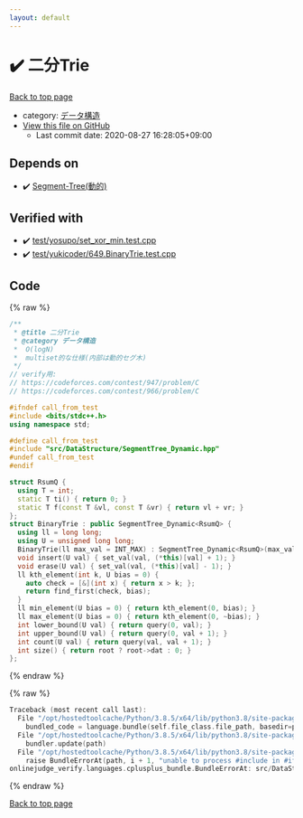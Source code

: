 ```yaml
---
layout: default
---
```


<!-- mathjax config similar to math.stackexchange -->
<script type="text/javascript" async
  src="https://cdnjs.cloudflare.com/ajax/libs/mathjax/2.7.5/MathJax.js?config=TeX-MML-AM_CHTML">
</script>
<script type="text/x-mathjax-config">
  MathJax.Hub.Config({
    TeX: { equationNumbers: { autoNumber: "AMS" }},
    tex2jax: {
      inlineMath: [ ['$','$'] ],
      processEscapes: true
    },
    "HTML-CSS": { matchFontHeight: false },
    displayAlign: "left",
    displayIndent: "2em"
  });
</script>

<script type="text/javascript" src="https://cdnjs.cloudflare.com/ajax/libs/jquery/3.4.1/jquery.min.js"></script>
<script src="https://cdn.jsdelivr.net/npm/jquery-balloon-js@1.1.2/jquery.balloon.min.js" integrity="sha256-ZEYs9VrgAeNuPvs15E39OsyOJaIkXEEt10fzxJ20+2I=" crossorigin="anonymous"></script>
<script type="text/javascript" src="../../../assets/js/copy-button.js"></script>
<link rel="stylesheet" href="../../../assets/css/copy-button.css" />


# :heavy_check_mark: 二分Trie

<a href="../../../index.html">Back to top page</a>

* category: <a href="../../../index.html#c1c7278649b583761cecd13e0628181d">データ構造</a>
* <a href="{{ site.github.repository_url }}/blob/master/src/DataStructure/BinaryTrie.hpp">View this file on GitHub</a>
    - Last commit date: 2020-08-27 16:28:05+09:00




## Depends on

* :heavy_check_mark: <a href="SegmentTree_Dynamic.hpp.html">Segment-Tree(動的)</a>


## Verified with

* :heavy_check_mark: <a href="../../../verify/test/yosupo/set_xor_min.test.cpp.html">test/yosupo/set_xor_min.test.cpp</a>
* :heavy_check_mark: <a href="../../../verify/test/yukicoder/649.BinaryTrie.test.cpp.html">test/yukicoder/649.BinaryTrie.test.cpp</a>


## Code

<a id="unbundled"></a>
{% raw %}
```cpp
/**
 * @title 二分Trie
 * @category データ構造
 *  O(logN)
 *  multiset的な仕様(内部は動的セグ木)
 */
// verify用:
// https://codeforces.com/contest/947/problem/C
// https://codeforces.com/contest/966/problem/C

#ifndef call_from_test
#include <bits/stdc++.h>
using namespace std;

#define call_from_test
#include "src/DataStructure/SegmentTree_Dynamic.hpp"
#undef call_from_test
#endif

struct RsumQ {
  using T = int;
  static T ti() { return 0; }
  static T f(const T &vl, const T &vr) { return vl + vr; }
};
struct BinaryTrie : public SegmentTree_Dynamic<RsumQ> {
  using ll = long long;
  using U = unsigned long long;
  BinaryTrie(ll max_val = INT_MAX) : SegmentTree_Dynamic<RsumQ>(max_val) {}
  void insert(U val) { set_val(val, (*this)[val] + 1); }
  void erase(U val) { set_val(val, (*this)[val] - 1); }
  ll kth_element(int k, U bias = 0) {
    auto check = [&](int x) { return x > k; };
    return find_first(check, bias);
  }
  ll min_element(U bias = 0) { return kth_element(0, bias); }
  ll max_element(U bias = 0) { return kth_element(0, ~bias); }
  int lower_bound(U val) { return query(0, val); }
  int upper_bound(U val) { return query(0, val + 1); }
  int count(U val) { return query(val, val + 1); }
  int size() { return root ? root->dat : 0; }
};
```
{% endraw %}

<a id="bundled"></a>
{% raw %}
```cpp
Traceback (most recent call last):
  File "/opt/hostedtoolcache/Python/3.8.5/x64/lib/python3.8/site-packages/onlinejudge_verify/docs.py", line 349, in write_contents
    bundled_code = language.bundle(self.file_class.file_path, basedir=pathlib.Path.cwd())
  File "/opt/hostedtoolcache/Python/3.8.5/x64/lib/python3.8/site-packages/onlinejudge_verify/languages/cplusplus.py", line 185, in bundle
    bundler.update(path)
  File "/opt/hostedtoolcache/Python/3.8.5/x64/lib/python3.8/site-packages/onlinejudge_verify/languages/cplusplus_bundle.py", line 398, in update
    raise BundleErrorAt(path, i + 1, "unable to process #include in #if / #ifdef / #ifndef other than include guards")
onlinejudge_verify.languages.cplusplus_bundle.BundleErrorAt: src/DataStructure/BinaryTrie.hpp: line 16: unable to process #include in #if / #ifdef / #ifndef other than include guards

```
{% endraw %}

<a href="../../../index.html">Back to top page</a>

